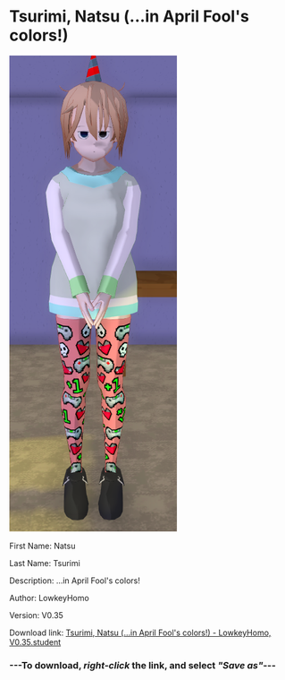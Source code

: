# Tsurimi, Natsu (...in April Fool's colors!)

<img src = "https://raw.githubusercontent.com/Arbiter1223/Daigaku-Gurashi-Custom-Students/master/Students/Files/Tsurimi%2C%20Natsu%20(...in%20April%20Fool's%20colors!).png">

First Name: Natsu

Last Name: Tsurimi

Description: ...in April Fool's colors!

Author: LowkeyHomo

Version: V0.35

Download link: <a href="https://raw.githubusercontent.com/Arbiter1223/Daigaku-Gurashi-Custom-Students/master/Students/Files/Tsurimi%2C%20Natsu%20(...in%20April%20Fool's%20colors!)%20-%20LowkeyHomo%2C%20V0.35.student">Tsurimi, Natsu (...in April Fool's colors!) - LowkeyHomo, V0.35.student</a>

### ---**To download, _right-click_ the link, and select _"Save as"_**---
